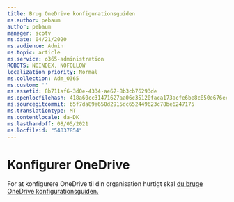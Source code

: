 ```yaml
---
title: Brug OneDrive konfigurationsguiden
ms.author: pebaum
author: pebaum
manager: scotv
ms.date: 04/21/2020
ms.audience: Admin
ms.topic: article
ms.service: o365-administration
ROBOTS: NOINDEX, NOFOLLOW
localization_priority: Normal
ms.collection: Adm_O365
ms.custom: ''
ms.assetid: 8b711af6-3d0e-4334-ae67-8b3cb76293de
ms.openlocfilehash: 418a60cc31471627aa06c35120faca173acfe6be8c850e676ec82fcf9c44673d
ms.sourcegitcommit: b5f7da89a650d2915dc652449623c78be6247175
ms.translationtype: MT
ms.contentlocale: da-DK
ms.lasthandoff: 08/05/2021
ms.locfileid: "54037854"
---
```

# <a name="set-up-onedrive"></a>Konfigurer OneDrive

For at konfigurere OneDrive til din organisation hurtigt skal [du bruge OneDrive konfigurationsguiden.](https://portal.office.com/onboarding/odfbquickstartguide)
  

